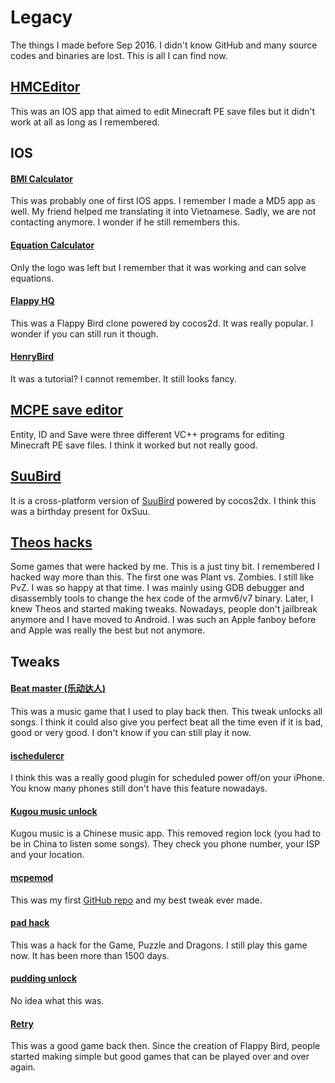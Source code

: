 # Legacy
The things I made before Sep 2016. I didn't know GitHub and many source codes and binaries are lost. This is all I can find now.

## [HMCEditor](https://github.com/HenryQuan/Legacy/tree/master/HMCEditor)
This was an IOS app that aimed to edit Minecraft PE save files but it didn't work at all as long as I remembered.

## IOS
#### [BMI Calculator](https://github.com/HenryQuan/Legacy/tree/master/IOS/BMI%20Calculator)
This was probably one of first IOS apps. I remember I made a MD5 app as well. My friend helped me translating it into Vietnamese. Sadly, we are not contacting anymore. I wonder if he still remembers this.

#### [Equation Calculator](https://github.com/HenryQuan/Legacy/tree/master/IOS/Equation%20Calculator)
Only the logo was left but I remember that it was working and can solve equations.

#### [Flappy HQ](https://github.com/HenryQuan/Legacy/tree/master/IOS/Flappy%20HQ)
This was a Flappy Bird clone powered by cocos2d. It was really popular. I wonder if you can still run it though.

#### [HenryBird](https://github.com/HenryQuan/Legacy/tree/master/IOS/HenryBird)
It was a tutorial? I cannot remember. It still looks fancy.

## [MCPE save editor](https://github.com/HenryQuan/Legacy/tree/master/Minecraft%20save%20editor)
Entity, ID and Save were three different VC++ programs for editing Minecraft PE save files. I think it worked but not really good.

## [SuuBird](https://github.com/HenryQuan/Legacy/tree/master/SuuBird)
It is a cross-platform version of [SuuBird](https://github.com/0xsuu/SuuBird) powered by cocos2dx. I think this was a birthday present for 0xSuu.

## [Theos hacks](https://github.com/HenryQuan/Legacy/tree/master/Theos%20hacks)
Some games that were hacked by me. This is a just tiny bit. I remembered I hacked way more than this. The first one was Plant vs. Zombies. I still like PvZ. I was so happy at that time. I was mainly using GDB debugger and disassembly tools to change the hex code of the armv6/v7 binary. Later, I knew Theos and started making tweaks.
Nowadays, people don't jailbreak anymore and I have moved to Android. I was such an Apple fanboy before and Apple was really the best but not anymore.

## Tweaks
#### [Beat master (乐动达人)](https://github.com/HenryQuan/Legacy/tree/master/Tweaks/beatmaster)
This was a music game that I used to play back then. This tweak unlocks all songs. I think it could also give you perfect beat all the time even if it is bad, good or very good. I don't know if you can still play it now.

#### [ischedulercr](https://github.com/HenryQuan/Legacy/tree/master/Tweaks/ischedulercr)
I think this was a really good plugin for scheduled power off/on your iPhone. You know many phones still don't have this feature nowadays.

#### [Kugou music unlock](https://github.com/HenryQuan/Legacy/tree/master/Tweaks/kugoumusicunlock)
Kugou music is a Chinese music app. This removed region lock (you had to be in China to listen some songs). They check you phone number, your ISP and your location.

#### [mcpemod](https://github.com/HenryQuan/Legacy/tree/master/Tweaks/mcpemod)
This was my first [GitHub repo](https://github.com/HenryQuan/MCPEMods) and my best tweak ever made.

#### [pad hack](https://github.com/HenryQuan/Legacy/tree/master/Tweaks/padhack)
This was a hack for the Game, Puzzle and Dragons. I still play this game now. It has been more than 1500 days.

#### [pudding unlock](https://github.com/HenryQuan/Legacy/tree/master/Tweaks/puddingunlock)
No idea what this was.

#### [Retry](https://github.com/HenryQuan/Legacy/tree/master/Tweaks/retry)
This was a good game back then. Since the creation of Flappy Bird, people started making simple but good games that can be played over and over again.
